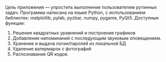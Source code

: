 Цель приложения — упростить выполнение пользователем рутинных задач.
Программа написана на языке Python, с использованием библиотек: matplotlib, pylab, pyzbar, numpy, pygame, PyQt5.
Доступные функции: 
1) Решение квадратных уравнений и построение графиков
2) Добавление напоминаний с последующим звуковым оповещением.
3) Хранение и выдача логин/паролей из локальной БД
4) Удаление ватермарок с фотографий
5) Распознавание QR кодов.
